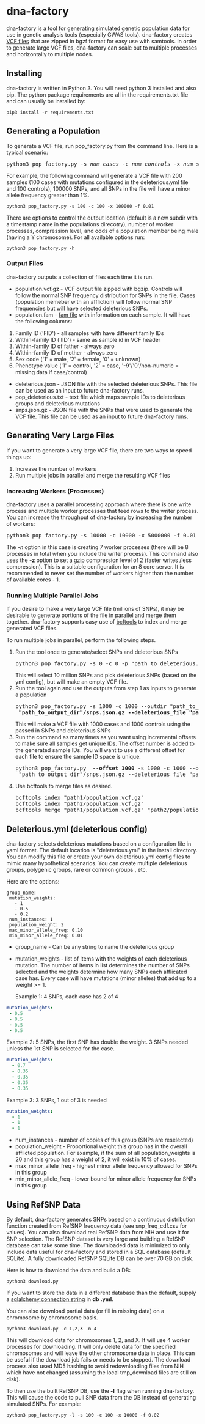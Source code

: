 # dna-factory 

dna-factory is a tool for generating simulated genetic population data for use in genetic analysis tools (especially
 GWAS tools).  dna-factory creates [VCF files](https://samtools.github.io/hts-specs/) that are zipped in bgzf format
  for easy use with samtools.  In order to generate large VCF files, dna-factory can scale out to multiple processes and horizontally to
  multiple nodes. 
 
 ## Installing
 
 dna-factory is written in Python 3. You will need python 3 installed and also pip. The python package requirements are
  all in the requirements.txt file and can usually be installed by: 
 ```
pip3 install -r requirements.txt
```
 
 ## Generating a Population
 
 To generate a VCF file, run pop_factory.py from the command line. Here is a typical scenario:
<pre>
python3 pop_factory.py -s <i>num_cases</i> -c <i>num_controls</i> -x <i>num_snps</i> -f <i>min_minor_allele_freq</i> 
</pre>
For example, the following command will generate a VCF file with 200 samples (100 cases with mutations configured in
 the deleterious.yml file and 100 controls), 100000 SNPs, and all SNPs in the file will have a minor allele frequency
  greater than 1%.
```shell script
python3 pop_factory.py -s 100 -c 100 -x 100000 -f 0.01
```
There are options to control the output location (default is a new subdir with a timestamp name in the populations
 direcotry), number
 of worker processes, compression level, and odds of a population member being male (having a Y chromosome). For all
  available options run:
  ```shell script
python3 pop_factory.py -h
```
### Output Files
dna-factory outputs a collection of files each time it is run.
* population.vcf.gz - VCF output file zipped with bgzip. Controls will follow the normal SNP frequency distribution
 for SNPs in the file.  Cases (population memeber with an affliction) will follow normal SNP frequencies but will have 
  selected deleterious SNPs.
* population.fam - [fam file](https://www.cog-genomics.org/plink/1.9/formats#fam) with information on each sample. It
 will have the following columns:
 1. Family ID ('FID') - all samples with have different family IDs
 2. Within-family ID ('IID') - same as sample id in VCF header
 3. Within-family ID of father - always zero
 4. Within-family ID of mother - always zero
 5. Sex code ('1' = male, '2' = female, '0' = unknown)
 6. Phenotype value ('1' = control, '2' = case, '-9'/'0'/non-numeric = missing data if case/control)
 * deleterious.json - JSON file with the selected deleterious SNPs. This file can be used as an input
   to future dna-factory runs.
 * pop_deleterious.txt - text file which maps sample IDs to deleterious groups and deleterious mutations
 * snps.json.gz - JSON file with the SNPs that were used to generate the VCF file. This file can be used as an input
  to future dna-factory runs.
 
 ## Generating Very Large Files
 If you want to generate a very large VCF file, there are two ways to speed things up:
 1. Increase the number of workers
 2. Run multiple jobs in parallel and merge the resulting VCF files

 ### Increasing Workers (Processes)
 dna-factory uses a parallel processing approach where there is one write process and multiple worker processes that
  feed rows to the writer process. You can increase the throughput of dna-factory by increasing the number of workers:
<pre>
python3 pop_factory.py -s 10000 -c 10000 -x 5000000 -f 0.01 <strong>-n 7 -z 2</strong>
</pre>
 The *-n* option in this case is creating 7 worker processes (there will be 8 processes in total when you include the
  writer process). This command also uses the **-z** option to set a gzip compression level of 2 (faster writes
  /less compression). This is a suitable configuration for an 8 core server. It
   is recommended to never set the number of workers higher than the number of available cores - 1.
### Running Multiple Parallel Jobs
If you desire to make a very large VCF file (millions of SNPs), it may be desirable to generate portions of the file
 in parallel and merge them together. dna-factory supports easy use of [bcftools](http://www.htslib.org/doc/bcftools.html) 
 to index and merge generated VCF files.
 
 To run multiple jobs in parallel, perform the following steps.
 <ol><li> Run the tool once to generate/select SNPs and deleterious SNPs
<pre>
python3 pop_factory.py -s 0 -c 0 -p "path_to_deleterious.yml" -f 0.01 -x 10000000 --outdir "path_to_output_dir"
</pre>
This will select 10 million SNPs and pick deleterious SNPs (based on the yml config), but will make an empty VCF file.
</li>
<li>Run the tool again and use the outputs from step 1 as inputs to generate a population
<pre>
python3 pop_factory.py -s 1000 -c 1000 --outdir "path_to_output_dir2" <b>--snps_file
 "path_to_output_dir"/snps.json.gz --deleterious_file "path_to_output_dir"/deleterious.json</b>
</pre>
This will make a VCF file with 1000 cases and 1000 controls using the passed in SNPs and deleterious SNPs
</li>
<li>Run the command as many times as you want using incremental offsets to make sure all samples get unique IDs. The
 offset number is added to the generated sample IDs. You will want to use a different offset for each file to ensure
  the sample ID space is unique.
<pre>
python3 pop_factory.py  <b>--offset 1000</b> -s 1000 -c 1000 --outdir "path_to_output_dir3" --snps_file
 "path_to_output_dir"/snps.json.gz --deleterious_file "path_to_output_dir"/deleterious.json
</pre>
</li>
<li>Use bcftools to merge files as desired.
<pre>
bcftools index "path1/population.vcf.gz"
bcftools index "path2/population.vcf.gz"
bcftools merge "path1/population.vcf.gz" "path2/population.vcf.gz"
</pre>
</li>
</ol>

## Deleterious.yml (deleterious config)

dna-factory selects deleterious mutations based on a configuration file in yaml format. The default location is
 "deleterious.yml" in the install directory. You can modify this file or create your own deleterious.yml config files
  to mimic many hypothetical scenarios. You can create multiple deleterious groups, polygenic groups, rare or common
   groups
 , etc. 
  
  Here are the options:
 
 ```shell script
group_name:
  mutation_weights:
    - 1
    - 0.5
    - 0.2
  num_instances: 1
  population_weight: 2
  max_minor_allele_freq: 0.10
  min_minor_allele_freq: 0.01
```
* group_name - Can be any string to name the deleterious group
* mutation_weights - list of items with the weights of each deleterious mutation. The number of items in list
 determines the number of SNPs selected and the weights determine how many SNPs each afflicated case has. Every case
  will have mutations (minor alleles) that add up to a weight >= 1. 
  
  Example 1: 4 SNPs, each case has 2 of 4
 ```yaml
mutation_weights:
  - 0.5
  - 0.5
  - 0.5
  - 0.5
```  
Example 2: 5 SNPs, the first SNP has double the weight. 3 SNPs needed unless the 1st SNP is selected for the case.
```yaml
mutation_weights:
  - 0.7
  - 0.35
  - 0.35
  - 0.35
  - 0.35
```
Example 3: 3 SNPs, 1 out of 3 is needed
```yaml
mutation_weights:
  - 1
  - 1
  - 1
```
* num_instances - number of copies of this group (SNPs are reselected)
* population_weight - Proportional weight this group has in the overall afflicted population. For example, if the sum
 of all population_weights is 20 and this group has a weight of 2, it will exist in 10% of cases.
* max_minor_allele_freq - highest minor allele frequency allowed for SNPs in this group
* min_minor_allele_freq - lower bound for minor allele frequency for SNPs in this group
## Using RefSNP Data

By default, dna-factory generates SNPs based on a continuous distribution function created from RefSNP frequency data
 (see snp_freq_cdf.csv for values). You can also download real RefSNP data from NIH and use it for SNP selection. The
  RefSNP dataset is very large and building a RefSNP database can take some time. The downloaded data is minimized to
  only include data useful for dna-factory and stored in a SQL database (default SQLite). A fully downloaded RefSNP
   SQLite DB can
  be over 70 GB on disk.
  
  Here is how to download the data and build a DB:
  
```shell script
python3 download.py
```
If you want to store the data in a different database than the default, supply a [sqlalchemy connection string](https://docs.sqlalchemy.org/en/13/core/engines.html) in **db
.yml**.

You can also download partial data (or fill in missing data) on a chromosome by chromosome basis.
```shell script
python3 download.py -c 1,2,X -n 4
```
This will download data for chromosomes 1, 2, and X. It will use 4 worker processes for downloading. It will only
 delete data for the specified chromosomes and will leave the other chromosome data in place. This can be useful if
  the download job fails or needs to be stopped. The download process also used MD5 hashing to avoid redownloading
   files from NIH which have not changed (assuming the local tmp_download files are still on disk).

To then use the built RefSNP DB, use the **-l** flag when running dna-factory. This will cause the code to pull SNP
 data from the DB instead of generating simulated SNPs. For example:
 ```shell script
python3 pop_factory.py -l -s 100 -c 100 -x 10000 -f 0.02
``` 
 

